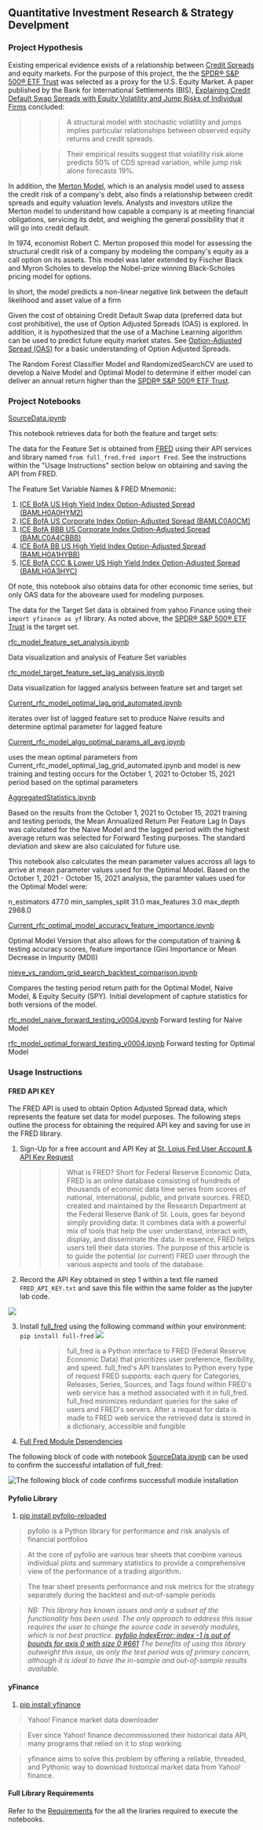 ## Quantitative Investment Research & Strategy Develpment

### Project Hypothesis

Existing emperical evidence exists of a relationship between [Credit Spreads](https://www.investopedia.com/terms/c/creditspread.asp) and equity markets.  For the purpose of this project, the the [SPDR® S&P 500® ETF Trust](https://www.ssga.com/us/en/intermediary/etfs/funds/spdr-sp-500-etf-trust-spy) was selected as a proxy for the U.S. Equity Market.  A paper published by the Bank for International Settlements (BIS), [Explaining Credit Default Swap Spreads with Equity Volatility and Jump Risks of Individual Firms](https://www.bis.org/publ/work181.pdf) concluded:

>>> A structural model with stochastic volatility and jumps implies particular relationships between observed equity returns and credit spreads. 

>>> Their empirical results suggest that volatility risk alone predicts 50% of CDS spread variation, while jump risk alone forecasts 19%.

In addition, the [Merton Model](https://www.investopedia.com/terms/m/mertonmodel.asp), which is an analysis model used to assess the credit risk of a company's debt, also finds a relationship between credit spreads and equity valuation levels. Analysts and investors utilize the Merton model to understand how capable a company is at meeting financial obligations, servicing its debt, and weighing the general possibility that it will go into credit default.

In 1974, economist Robert C. Merton proposed this model for assessing the structural credit risk of a company by modeling the company's equity as a call option on its assets. This model was later extended by Fischer Black and Myron Scholes to develop the Nobel-prize winning Black-Scholes pricing model for options.

In short, the model predicts a non-linear negative link between the default likelihood and asset value of a firm

Given the cost of obtaining Credit Default Swap data (preferred data but cost prohibitive), the use of Option Adjusted Spreads (OAS) is explored.  In addition, it is hypothesized that the use of a Machine Learning algorithm can be used to predict future equity market states.  See [Option-Adjusted Spread (OAS)](https://www.investopedia.com/terms/o/optionadjustedspread.asp) for a basic understanding of Option Adjusted Spreads.

The Random Forest Classifier Model and RandomizedSearchCV are used to develop a Naive Model and Optimal Model to determine if either model can deliver an annual return higher than the [SPDR® S&P 500® ETF Trust](https://www.ssga.com/us/en/intermediary/etfs/funds/spdr-sp-500-etf-trust-spy).

### Project Notebooks

[SourceData.ipynb](SourceData.ipynb)

This notebook retrieves data for both the feature and target sets:

The data for the Feature Set is obtained from [FRED](https://fredhelp.stlouisfed.org/fred/about/about-fred/what-is-fred/) using their API services and library named `from full_fred.fred import Fred`.  See the instructions within the "Usage Instructions" section below on obtaining and saving the API from FRED.

The Feature Set Variable Names & FRED Mnemonic:
1. [ICE BofA US High Yield Index Option-Adjusted Spread (BAMLH0A0HYM2)](https://fred.stlouisfed.org/series/BAMLH0A0HYM2)
2. [ICE BofA US Corporate Index Option-Adjusted Spread (BAMLC0A0CM)](https://fred.stlouisfed.org/series/BAMLC0A0CM)
3. [ICE BofA BBB US Corporate Index Option-Adjusted Spread (BAMLC0A4CBBB)](https://fred.stlouisfed.org/series/BAMLC0A4CBBB)
4. [ICE BofA BB US High Yield Index Option-Adjusted Spread (BAMLH0A1HYBB)](https://fred.stlouisfed.org/series/BAMLH0A1HYBB)
5. [ICE BofA CCC & Lower US High Yield Index Option-Adjusted Spread (BAMLH0A3HYC)](https://fred.stlouisfed.org/series/BAMLH0A3HYC)

Of note, this notebook also obtains data for other economic time series, but only OAS data for the aboveare used for modeling purposes.

The data for the Target Set data is obtained from yahoo Finance using their `import yfinance as yf` library.  As noted above, the [SPDR® S&P 500® ETF Trust](https://www.ssga.com/us/en/intermediary/etfs/funds/spdr-sp-500-etf-trust-spy) is the target set.



[rfc_model_feature_set_analysis.ipynb](rfc_model_feature_set_analysis.ipynb)

Data visualization and analysis of Feature Set variables

[rfc_model_target_feature_set_lag_analysis.ipynb](rfc_model_target_feature_set_lag_analysis.ipynb)

Data visualization for lagged analysis between feature set and target set 

[Current_rfc_model_optimal_lag_grid_automated.ipynb](Current_rfc_model_optimal_lag_grid_automated.ipynb)

iterates over list of lagged feature set to produce Naive results and determine optimal parameter for lagged feature

[Current_rfc_model_algo_optimal_params_all_avg.ipynb](Current_rfc_model_algo_optimal_params_all_avg.ipynb)

uses the mean optimal parameters from Current_rfc_model_optimal_lag_grid_automated.ipynb and model is new training and testing occurs for the October 1, 2021 to October 15, 2021 period based on the optimal parameters

[AggregatedStatistics.ipynb](AggregatedStatistics.ipynb)

Based on the results from the October 1, 2021 to October 15, 2021 training and testing periods, the Mean Annualized Return Per Feature Lag In Days was calculated for the Naive Model and the lagged period with the highest average return was selected for Forward Testing purposes.  The standard deviation and skew are also calculated for future use.

This notebook also calculates the mean parameter values accross all lags to arrive at mean parameter values used for the Optimal Model.  Based on the October 1, 2021 - October 15, 2021 analysis, the paramter values used for the Optimal Model were:

n_estimators          477.0
min_samples_split      31.0
max_features            3.0
max_depth            2988.0

[Current_rfc_optimal_model_accuracy_feature_importance.ipynb](Current_rfc_optimal_model_accuracy_feature_importance.ipynb)

Optimal Model Version that also allows for the computation of training & testing accuracy scores, feature importance (Gini Importance or Mean Decrease in Impurity (MDI))

[nieve_vs_random_grid_search_backtest_comparison.ipynb](nieve_vs_random_grid_search_backtest_comparison.ipynb)

Compares the testing period return path for the Optimal Model, Naive Model, & Equity Secuity (SPY).  Initial development of capture statistics for both versions of the model.  

[rfc_model_naive_forward_testing_v0004.ipynb](rfc_model_naive_forward_testing_v0004.ipynb)
Forward testing for Naive Model

[rfc_model_optimal_forward_testing_v0004.ipynb](rfc_model_optimal_forward_testing_v0004.ipynb)
Forward testing for Optimal Model

### Usage Instructions

#### FRED API KEY

The FRED API is used to obtain Option Adjusted Spread data, which represents the feature set data for model purposes.  The following steps outline the process for obtaining the required API key and saving for use in the FRED library.

1. Sign-Up for a free account and API Key at [St. Loius Fed User Account & API Key Request](https://research.stlouisfed.org/useraccount/apikey)

>>> What is FRED? Short for Federal Reserve Economic Data, FRED is an online database consisting of hundreds of thousands of economic data time series from scores of national, international, public, and private sources. FRED, created and maintained by the Research Department at the Federal Reserve Bank of St. Louis, goes far beyond simply providing data: It combines data with a powerful mix of tools that help the user understand, interact with, display, and disseminate the data. In essence, FRED helps users tell their data stories. The purpose of this article is to guide the potential (or current) FRED user through the various aspects and tools of the database.

2. Record the API Key obtained in step 1 within a text file named `FRED_API_KEY.txt` and save this file within the same folder as the jupyter lab code.


![](images/fred_api_save_location.PNG)


3. Install [full_fred](https://pypi.org/project/full-fred/) using the following command within your environment:  `pip install full-fred`
![](images/pip_install_full_fred.png)

>>> full_fred is a Python interface to FRED (Federal Reserve Economic Data) that prioritizes user preference, flexibility, and speed. full_fred's API translates to Python every type of request FRED supports: each query for Categories, Releases, Series, Sources, and Tags found within FRED's web service has a method associated with it in full_fred. full_fred minimizes redundant queries for the sake of users and FRED's servers. After a request for data is made to FRED web service the retrieved data is stored in a dictionary, accessible and fungible

4. [Full Fred Module Dependencies](https://github.com/7astro7/full_fred/blob/master/requirements.txt)

The following block of code with notebook [SourceData.ipynb](SourceData.ipynb) can be used to confirm the successful intallation of full_fred:

![The following block of code confirms successfull module installation](images/fred_api_dependency.PNG)


#### Pyfolio Library

1. [pip install pyfolio-reloaded](https://pypi.org/project/pyfolio-reloaded/)

> pyfolio is a Python library for performance and risk analysis of financial portfolios

> At the core of pyfolio are various tear sheets that combine various individual plots and summary statistics to provide a comprehensive view of the performance of a trading algorithm.

> The tear sheet presents performance and risk metrics for the strategy separately during the backtest and out-of-sample periods

> *NB:  This library has known issues and only a subset of the functionality has been used.  The only approach to address this issue requires the user to change the source code in severaly modules, which is not best practice.  [pyfolio IndexError: index -1 is out of bounds for axis 0 with size 0 #661](https://github.com/quantopian/pyfolio/issues/661)  The benefits of using this library outweight this issue, as only the test period was of primary concern, although it is ideal to have the in-sample and out-of-sample results available.*

#### yFinance

1. [pip install yfinance](https://pypi.org/project/yfinance/)

> Yahoo! Finance market data downloader

> Ever since Yahoo! finance decommissioned their historical data API, many programs that relied on it to stop working.

> yfinance aims to solve this problem by offering a reliable, threaded, and Pythonic way to download historical market data from Yahoo! finance.


#### Full Library Requirements

Refer to the [Requirements](Requirements.txt) for the all the liraries required to execute the notebooks.
